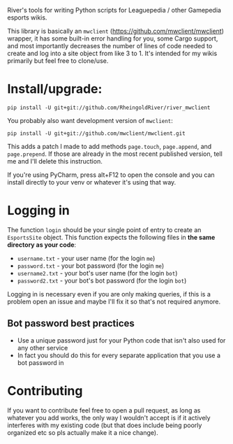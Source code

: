 River's tools for writing Python scripts for Leaguepedia / other Gamepedia esports wikis.

This library is basically an `mwclient` (https://github.com/mwclient/mwclient) wrapper, it has some built-in error handling for you, some Cargo support, and most importantly decreases the number of lines of code needed to create and log into a site object from like 3 to 1. It's intended for my wikis primarily but feel free to clone/use.

# Install/upgrade:
```
pip install -U git+git://github.com/RheingoldRiver/river_mwclient
```

You probably also want development version of `mwclient`:
```
pip install -U git+git://github.com/mwclient/mwclient.git
```
This adds a patch I made to add methods `page.touch`, `page.append`, and `page.prepend`. If those are already in the most recent published version, tell me and I'll delete this instruction.

If you're using PyCharm, press alt+F12 to open the console and you can install directly to your venv or whatever it's using that way.

# Logging in

The function `login` should be your single point of entry to create an `EsportsSite` object. This function expects the following files in **the same directory as your code**:
* `username.txt` - your user name (for the login `me`)
* `password.txt` - your bot password (for the login `me`)
* `username2.txt` - your bot's user name (for the login `bot`)
* `password2.txt` - your bot's bot password (for the login `bot`)

Logging in is necessary even if you are only making queries, if this is a problem open an issue and maybe I'll fix it so that's not required anymore.

## Bot password best practices
* Use a unique password just for your Python code that isn't also used for any other service
* In fact you should do this for every separate application that you use a bot password in

# Contributing
If you want to contribute feel free to open a pull request, as long as whatever you add works, the only way I wouldn't accept is if it actively interferes with my existing code (but that does include being poorly organized etc so pls actually make it a nice change).
